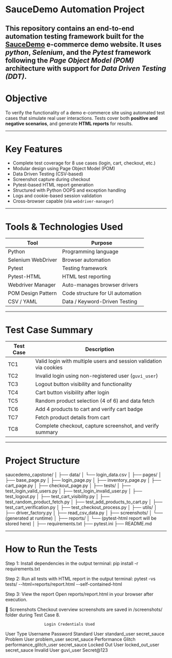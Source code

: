 # SauceDemo Automation Project

This repository contains an end-to-end automation testing framework built for the [SauceDemo](https://www.saucedemo.com/) e-commerce demo website. It uses *python*, *Selenium*, and the *Pytest* framework following the *Page Object Model (POM)* architecture with support for *Data Driven Testing (DDT)*.
---

# Objective

To verify the functionality of a demo e-commerce site using automated test cases that simulate real user interactions. Tests cover both **positive and negative scenarios**, and generate **HTML reports** for results.

---

# Key Features

-  Complete test coverage for 8 use cases (login, cart, checkout, etc.)
-  Modular design using Page Object Model (POM)
-  Data Driven Testing (CSV-based)
-  Screenshot capture during checkout
-  Pytest-based HTML report generation
-  Structured with Python OOPS and exception handling
-  Logs and cookie-based session validation
-  Cross-browser capable (via `webdriver-manager`)

---

# Tools & Technologies Used

| Tool                | Purpose                                |
|---------------------|----------------------------------------|
| Python              | Programming language                   |
| Selenium WebDriver  | Browser automation                     |
| Pytest              | Testing framework                      |
| Pytest-HTML         | HTML test reporting                    |
| Webdriver Manager   | Auto-manages browser drivers           |
| POM Design Pattern  | Code structure for UI automation       |
| CSV / YAML          | Data / Keyword-Driven Testing          |

---

# Test Case Summary

| Test Case | Description |
|-----------|-------------|
| TC1 | Valid login with multiple users and session validation via cookies |
| TC2 | Invalid login using non-registered user (`guvi_user`) |
| TC3 | Logout button visibility and functionality |
| TC4 | Cart button visibility after login |
| TC5 | Random product selection (4 of 6) and data fetch |
| TC6 | Add 4 products to cart and verify cart badge |
| TC7 | Fetch product details from cart |
| TC8 | Complete checkout, capture screenshot, and verify summary |

---

# Project Structure
saucedemo_capstone/
│
├── data/
│   └── login_data.csv
│
├── pages/
│   ├── base_page.py
│   ├── login_page.py
│   ├── inventory_page.py
│   ├── cart_page.py
│   ├── checkout_page.py
│
├── tests/
│   ├── test_login_valid_users.py
│   ├── test_login_invalid_user.py
│   ├── test_logout.py
│   ├── test_cart_visibility.py
│   ├── test_random_product_fetch.py
│   ├── test_add_products_to_cart.py
│   ├── test_cart_verification.py
│   ├── test_checkout_process.py
│
├── utils/
│   ├── driver_factory.py
│   ├── read_csv_data.py
│
├── screenshots/
│   └── (generated at runtime)
│
├── reports/
│   └── (pytest-html report will be stored here)
│
├── requirements.txt
├── pytest.ini
├── README.md



---

# How to Run the Tests

Step 1: Install dependencies
in the output terminal:
pip install -r requirements.txt

Step 2: Run all tests with HTML report
in the output terminal:
pytest -vs tests/ --html=reports/report.html --self-contained-html

Step 3: View the report
Open reports/report.html in your browser after execution.

📸 Screenshots
Checkout overview screenshots are saved in /screenshots/ folder during Test Case 8.

                     Login Credentials Used
User Type	     Username	                   Password
Standard User	     standard_user	          secret_sauce
Problem User	     problem_user	          secret_sauce
Performance Glitch   performance_glitch_user	  secret_sauce
Locked Out User	     locked_out_user	          secret_sauce
Invalid User	     guvi_user	                  Secret@123




